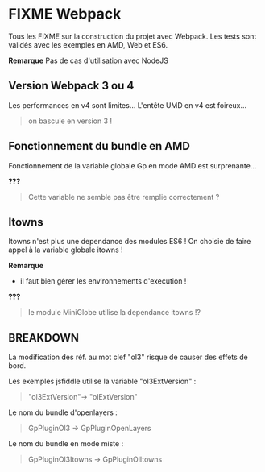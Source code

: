 # FIXME Webpack

Tous les FIXME sur la construction du projet avec Webpack.
Les tests sont validés avec les exemples en AMD, Web et ES6.

**Remarque**
Pas de cas d'utilisation avec NodeJS

## Version Webpack 3 ou 4

Les performances en v4 sont limites...
L'entête UMD en v4 est foireux...

> on bascule en version 3 !

## Fonctionnement du bundle en AMD

Fonctionnement de la variable globale Gp en mode AMD est surprenante...

**???**
> Cette variable ne semble pas être remplie correctement ?

## Itowns

Itowns n'est plus une dependance des modules ES6 !
On choisie de faire appel à la variable globale itowns !

**Remarque**
- il faut bien gérer les environnements d'execution !

**???**
> le module MiniGlobe utilise la dependance itowns !?

## BREAKDOWN

La modification des réf. au mot clef "ol3" risque de causer des effets de bord.

Les exemples jsfiddle utilise la variable "ol3ExtVersion" :
> "ol3ExtVersion"-> "olExtVersion"

Le nom du bundle d'openlayers :
> GpPluginOl3 -> GpPluginOpenLayers

Le nom du bundle en mode miste :
> GpPluginOl3Itowns -> GpPluginOlItowns
